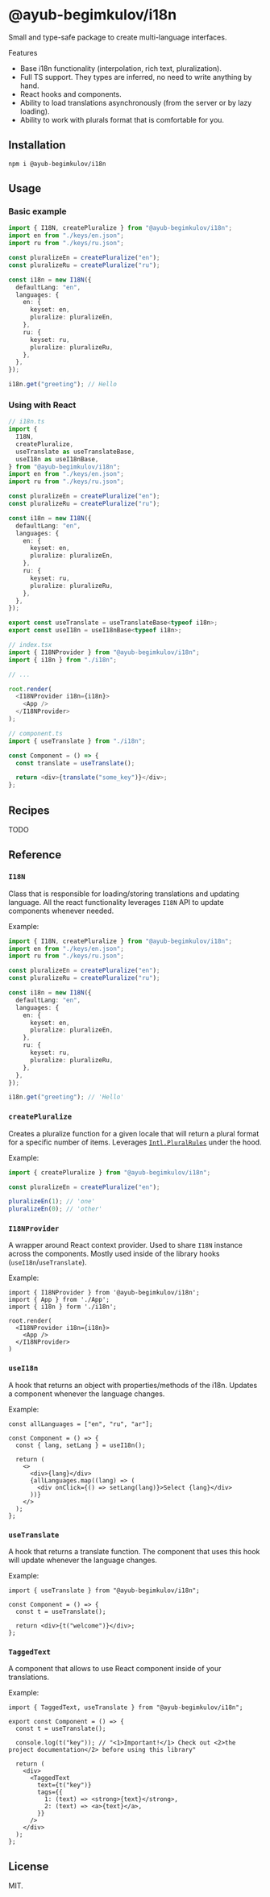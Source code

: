 # @ayub-begimkulov/i18n

Small and type-safe package to create multi-language interfaces.

Features

- Base i18n functionality (interpolation, rich text, pluralization).
- Full TS support. They types are inferred, no need to write anything by hand.
- React hooks and components.
- Ability to load translations asynchronously (from the server or by lazy loading).
- Ability to work with plurals format that is comfortable for you.

## Installation

```shell
npm i @ayub-begimkulov/i18n
```

## Usage

### Basic example

```ts
import { I18N, createPluralize } from "@ayub-begimkulov/i18n";
import en from "./keys/en.json";
import ru from "./keys/ru.json";

const pluralizeEn = createPluralize("en");
const pluralizeRu = createPluralize("ru");

const i18n = new I18N({
  defaultLang: "en",
  languages: {
    en: {
      keyset: en,
      pluralize: pluralizeEn,
    },
    ru: {
      keyset: ru,
      pluralize: pluralizeRu,
    },
  },
});

i18n.get("greeting"); // Hello
```

### Using with React

```ts
// i18n.ts
import {
  I18N,
  createPluralize,
  useTranslate as useTranslateBase,
  useI18n as useI18nBase,
} from "@ayub-begimkulov/i18n";
import en from "./keys/en.json";
import ru from "./keys/ru.json";

const pluralizeEn = createPluralize("en");
const pluralizeRu = createPluralize("ru");

const i18n = new I18N({
  defaultLang: "en",
  languages: {
    en: {
      keyset: en,
      pluralize: pluralizeEn,
    },
    ru: {
      keyset: ru,
      pluralize: pluralizeRu,
    },
  },
});

export const useTranslate = useTranslateBase<typeof i18n>;
export const useI18n = useI18nBase<typeof i18n>;

// index.tsx
import { I18NProvider } from "@ayub-begimkulov/i18n";
import { i18n } from "./i18n";

// ...

root.render(
  <I18NProvider i18n={i18n}>
    <App />
  </I18NProvider>
);

// component.ts
import { useTranslate } from "./i18n";

const Component = () => {
  const translate = useTranslate();

  return <div>{translate("some_key")}</div>;
};
```

<!-- ## Motivation

I decided to create this library after quite some time of working with a few multi language projects. As you may know, there are a lot of solutions, but most of them didn't match my needs.

Why use this project over the other ones:

-  -->

## Recipes

TODO

## Reference

### `I18N`

Class that is responsible for loading/storing translations and updating language. All the react functionality leverages `I18N` API to update components whenever needed.

Example:

```ts
import { I18N, createPluralize } from "@ayub-begimkulov/i18n";
import en from "./keys/en.json";
import ru from "./keys/ru.json";

const pluralizeEn = createPluralize("en");
const pluralizeRu = createPluralize("ru");

const i18n = new I18N({
  defaultLang: "en",
  languages: {
    en: {
      keyset: en,
      pluralize: pluralizeEn,
    },
    ru: {
      keyset: ru,
      pluralize: pluralizeRu,
    },
  },
});

i18n.get("greeting"); // 'Hello'
```

### `createPluralize`

Creates a pluralize function for a given locale that will return a plural format for a specific number of items. Leverages [`Intl.PluralRules`](https://developer.mozilla.org/en-US/docs/Web/JavaScript/Reference/Global_Objects/Intl/PluralRules) under the hood.

Example:

```ts
import { createPluralize } from "@ayub-begimkulov/i18n";

const pluralizeEn = createPluralize("en");

pluralizeEn(1); // 'one'
pluralizeEn(0); // 'other'
```

### `I18NProvider`

A wrapper around React context provider. Used to share `I18N` instance across the components. Mostly used inside of the library hooks (`useI18n`/`useTranslate`).

Example:

```tsx
import { I18NProvider } from '@ayub-begimkulov/i18n';
import { App } from './App';
import { i18n } form './i18n';

root.render(
  <I18NProvider i18n={i18n}>
    <App />
  </I18NProvider>
)
```

### `useI18n`

A hook that returns an object with properties/methods of the i18n. Updates a component whenever the language changes.

Example:

```tsx
const allLanguages = ["en", "ru", "ar"];

const Component = () => {
  const { lang, setLang } = useI18n();

  return (
    <>
      <div>{lang}</div>
      {allLanguages.map((lang) => (
        <div onClick={() => setLang(lang)}>Select {lang}</div>
      ))}
    </>
  );
};
```

### `useTranslate`

A hook that returns a translate function. The component that uses this hook will update whenever the language changes.

Example:

```tsx
import { useTranslate } from "@ayub-begimkulov/i18n";

const Component = () => {
  const t = useTranslate();

  return <div>{t("welcome")}</div>;
};
```

### `TaggedText`

A component that allows to use React component inside of your translations.

Example:

```tsx
import { TaggedText, useTranslate } from "@ayub-begimkulov/i18n";

export const Component = () => {
  const t = useTranslate();

  console.log(t("key")); // "<1>Important!</1> Check out <2>the project documentation</2> before using this library"

  return (
    <div>
      <TaggedText
        text={t("key")}
        tags={{
          1: (text) => <strong>{text}</strong>,
          2: (text) => <a>{text}</a>,
        }}
      />
    </div>
  );
};
```

## License

MIT.
